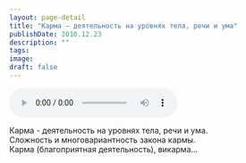 ```yaml
---
layout: page-detail
title: "Карма — деятельность на уровнях тела, речи и ума"
publishDate: 2010.12.23
description: ""
tags:
image:
draft: false
---
```


<audio title="2010.12.23 - Карма — деятельность на уровнях тела, речи и ума.mp3" src="/upload/iblock/d94/d94e357c8f609c660076425d8df5897e.mp3" controls=""></audio>

 Карма - деятельность на уровнях тела, речи и ума.<br> Сложность и многовариантность закона кармы.<br> Карма (благоприятная деятельность), викарма… 

  
